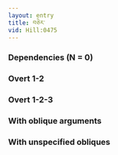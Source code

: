 ```yaml
---
layout: entry
title: བཅེར་
vid: Hill:0475
---
```

### Dependencies (N = 0)


### Overt 1-2


### Overt 1-2-3


### With oblique arguments


### With unspecified obliques
